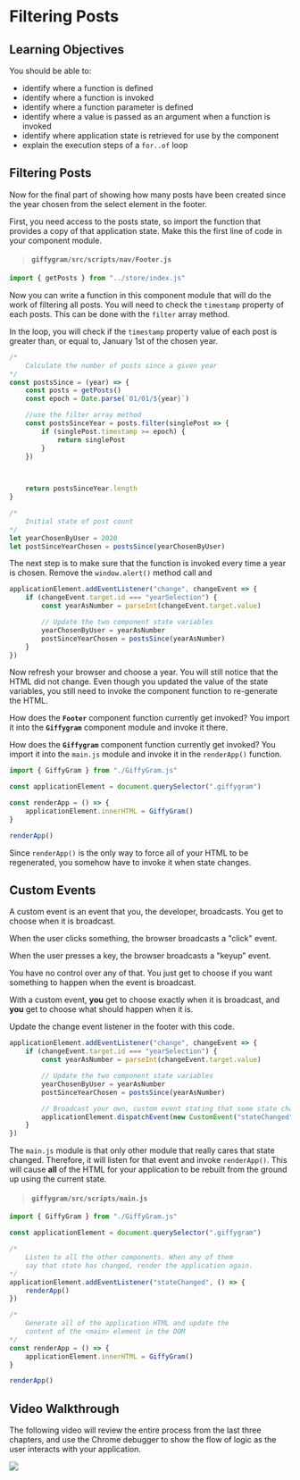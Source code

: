 # Filtering Posts

## Learning Objectives
You should be able to:
* identify where a function is defined
* identify where a function is invoked
* identify where a function parameter is defined
* identify where a value is passed as an argument when a function is invoked
* identify where application state is retrieved for use by the component
* explain the execution steps of a `for..of` loop

## Filtering Posts

Now for the final part of showing how many posts have been created since the year chosen from the select element in the footer.

First, you need access to the posts state, so import the function that provides a copy of that application state. Make this the first line of code in your component module.

> #### `giffygram/src/scripts/nav/Footer.js`

```js
import { getPosts } from "../store/index.js"
```

Now you can write a function in this component module that will do the work of filtering all posts. You will need to check the `timestamp` property of each posts. This can be done with the `filter` array method. 

In the loop, you will check if the `timestamp` property value of each post is greater than, or equal to, January 1st of the chosen year.

```js
/*
    Calculate the number of posts since a given year
*/
const postsSince = (year) => {
    const posts = getPosts()
    const epoch = Date.parse(`01/01/${year}`)

	//use the filter array method
    const postsSinceYear = posts.filter(singlePost => {
		if (singlePost.timestamp >= epoch) {
            return singlePost
		}
	})

    

    return postsSinceYear.length
}

/*
    Initial state of post count
*/
let yearChosenByUser = 2020
let postSinceYearChosen = postsSince(yearChosenByUser)
```

The next step is to make sure that the function is invoked every time a year is chosen. Remove the `window.alert()` method call and

```js
applicationElement.addEventListener("change", changeEvent => {
    if (changeEvent.target.id === "yearSelection") {
        const yearAsNumber = parseInt(changeEvent.target.value)

        // Update the two component state variables
        yearChosenByUser = yearAsNumber
        postSinceYearChosen = postsSince(yearAsNumber)
    }
})
```

Now refresh your browser and choose a year. You will still notice that the HTML did not change. Even though you updated the value of the state variables, you still need to invoke the component function to re-generate the HTML.

How does the **`Footer`** component function currently get invoked? You import it into the **`Giffygram`** component module and invoke it there.

How does the **`Giffygram`** component function currently get invoked? You import it into the `main.js` module and invoke it in the `renderApp()` function.

```js
import { GiffyGram } from "./GiffyGram.js"

const applicationElement = document.querySelector(".giffygram")

const renderApp = () => {
    applicationElement.innerHTML = GiffyGram()
}

renderApp()
```

Since `renderApp()` is the only way to force all of your HTML to be regenerated, you somehow have to invoke it when state changes.

## Custom Events

A custom event is an event that you, the developer, broadcasts. You get to choose when it is broadcast.

When the user clicks something, the browser broadcasts a "click" event.

When the user presses a key, the browser broadcasts a "keyup" event.

You have no control over any of that. You just get to choose if you want something to happen when the event is broadcast.

With a custom event, **you** get to choose exactly when it is broadcast, and **you** get to choose what should happen when it is.

Update the change event listener in the footer with this code.

```js
applicationElement.addEventListener("change", changeEvent => {
    if (changeEvent.target.id === "yearSelection") {
        const yearAsNumber = parseInt(changeEvent.target.value)

        // Update the two component state variables
        yearChosenByUser = yearAsNumber
        postSinceYearChosen = postsSince(yearAsNumber)

        // Broadcast your own, custom event stating that some state changed
        applicationElement.dispatchEvent(new CustomEvent("stateChanged"))
    }
})
```

The `main.js` module is that only other module that really cares that state changed. Therefore, it will listen for that event and invoke `renderApp()`. This will cause **all** of the HTML for your application to be rebuilt from the ground up using the current state.

> #### `giffygram/src/scripts/main.js`

```js
import { GiffyGram } from "./GiffyGram.js"

const applicationElement = document.querySelector(".giffygram")

/*
    Listen to all the other components. When any of them
    say that state has changed, render the application again.
*/
applicationElement.addEventListener("stateChanged", () => {
    renderApp()
})

/*
    Generate all of the application HTML and update the
    content of the <main> element in the DOM
*/
const renderApp = () => {
    applicationElement.innerHTML = GiffyGram()
}

renderApp()
```

## Video Walkthrough

The following video will review the entire process from the last three chapters, and use the Chrome debugger to show the flow of logic as the user interacts with your application.

[![](./images/giffygram-footer-video.png)](https://vimeo.com/515018310)






